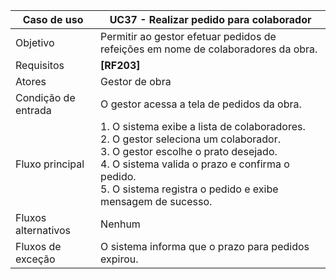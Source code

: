 | Caso de uso       | UC37 - Realizar pedido para colaborador                   |
|-------------------|----------------------------------------------------|
| Objetivo          | Permitir ao gestor efetuar pedidos de refeições em nome de colaboradores da obra. |
| Requisitos        | **[RF203]**                                        |
| Atores            | Gestor de obra                                     |
| Condição de entrada | O gestor acessa a tela de pedidos da obra.       |
| Fluxo principal   | 1. O sistema exibe a lista de colaboradores.<br>2. O gestor seleciona um colaborador.<br>3. O gestor escolhe o prato desejado.<br>4. O sistema valida o prazo e confirma o pedido.<br>5. O sistema registra o pedido e exibe mensagem de sucesso. |
| Fluxos alternativos | Nenhum                                           |
| Fluxos de exceção | O sistema informa que o prazo para pedidos expirou. |

